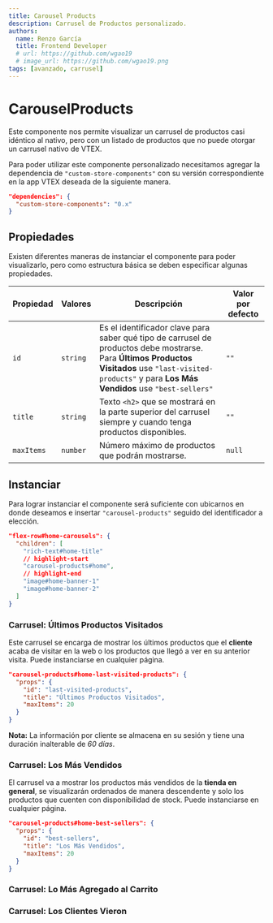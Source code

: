 ```yaml
---
title: Carousel Products
description: Carrusel de Productos personalizado.
authors:
  name: Renzo García
  title: Frontend Developer
  # url: https://github.com/wgao19
  # image_url: https://github.com/wgao19.png
tags: [avanzado, carrusel]
---
```


# CarouselProducts

Este componente nos permite visualizar un carrusel de productos casi idéntico al nativo, pero con un listado de productos que no puede otorgar un carrusel nativo de VTEX.

Para poder utilizar este componente personalizado necesitamos agregar la dependencia de `"custom-store-components"` con su versión correspondiente en la app VTEX deseada de la siguiente manera.

```json title="store-theme/manifest.json"
"dependencies": {
  "custom-store-components": "0.x"
}
```

## Propiedades

Existen diferentes maneras de instanciar el componente para poder visualizarlo, pero como estructura básica se deben especificar algunas propiedades.

| Propiedad  | Valores  | Descripción                                                                                                                                                                                                | Valor por defecto |
| ---------- | -------- | ---------------------------------------------------------------------------------------------------------------------------------------------------------------------------------------------------------- | ----------------- |
| `id`       | `string` | Es el identificador clave para saber qué tipo de carrusel de productos debe mostrarse. Para **Últimos Productos Visitados** use `"last-visited-products"` y para **Los Más Vendidos** use `"best-sellers"` | `""`              |
| `title`    | `string` | Texto `<h2>` que se mostrará en la parte superior del carrusel siempre y cuando tenga productos disponibles.                                                                                               | `""`              |
| `maxItems` | `number` | Número máximo de productos que podrán mostrarse.                                                                                                                                                           | `null`            |

## Instanciar

Para lograr instanciar el componente será suficiente con ubicarnos en donde deseamos e insertar `"carousel-products"` seguido del identificador a elección.

```json
"flex-row#home-carousels": {
  "children": [
    "rich-text#home-title"
    // highlight-start
    "carousel-products#home",
    // highlight-end
    "image#home-banner-1"
    "image#home-banner-2"
  ]
}
```

### Carrusel: Últimos Productos Visitados

Este carrusel se encarga de mostrar los últimos productos que el **cliente** acaba de visitar en la web o los productos que llegó a ver en su anterior visita. Puede instanciarse en cualquier página.

```json
"carousel-products#home-last-visited-products": {
  "props": {
    "id": "last-visited-products",
    "title": "Últimos Productos Visitados",
    "maxItems": 20
  }
}
```

**Nota:** La información por cliente se almacena en su sesión y tiene una duración  inalterable de *60 días*.

### Carrusel: Los Más Vendidos

El carrusel va a mostrar los productos más vendidos de la **tienda en general**, se visualizarán ordenados de manera descendente y solo los productos que cuenten con disponibilidad de stock. Puede instanciarse en cualquier página.

```json
"carousel-products#home-best-sellers": {
  "props": {
    "id": "best-sellers",
    "title": "Los Más Vendidos",
    "maxItems": 20
  }
}
```

### Carrusel: Lo Más Agregado al Carrito

### Carrusel: Los Clientes Vieron